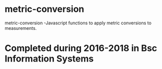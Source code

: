 # metric-conversion
metric-conversion
-Javascript functions to apply metric conversions to measurements.

Completed during 2016-2018 in Bsc Information Systems
=================================================================================================================================================================================
